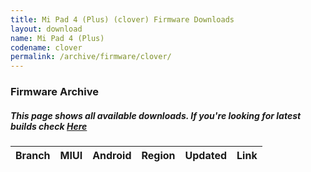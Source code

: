 ```yaml
---
title: Mi Pad 4 (Plus) (clover) Firmware Downloads
layout: download
name: Mi Pad 4 (Plus)
codename: clover
permalink: /archive/firmware/clover/
---
```



### Firmware Archive
##### This page shows all available downloads. If you're looking for latest builds check [Here](/firmware/clover/)


<div class="table-responsive-md" id="table-wrapper">
<table id="firmware" class="compact table table-striped table-hover table-sm">
    <thead class="thead-dark">
        <tr>
            <th>Branch</th>
            <th>MIUI</th>
            <th>Android</th>
            <th>Region</th>
            <th>Updated</th>
            <th>Link</th>
        </tr>
    </thead>
    <script>loadFirmwareDownloads('clover', 'full')</script>
</table>
</div>
